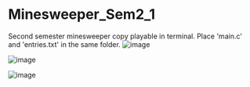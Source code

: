 # Minesweeper_Sem2_1
Second semester minesweeper copy playable in terminal.
Place 'main.c' and 'entries.txt' in the same folder.
![image](https://github.com/ccc909/Minesweeper_Sem2_1/assets/57506761/34419a5c-fcd6-4c67-a856-7690f08bbd7c)

![image](https://github.com/ccc909/Minesweeper_Sem2_1/assets/57506761/09c861b0-3236-48cf-94e3-dd5b23b7efe7)

![image](https://github.com/ccc909/Minesweeper_Sem2_1/assets/57506761/d1acbaf7-9964-41d3-a5fd-ed6eb3075aa4)

